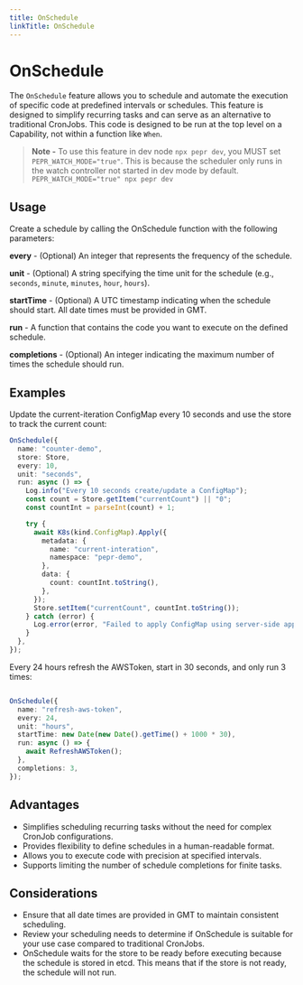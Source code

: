 ```yaml
---
title: OnSchedule
linkTitle: OnSchedule
---
```


# OnSchedule

The `OnSchedule` feature allows you to schedule and automate the execution of specific code at predefined intervals or schedules. This feature is designed to simplify recurring tasks and can serve as an alternative to traditional CronJobs. This code is designed to be run at the top level on a Capability, not within a function like `When`.
  
> **Note -** To use this feature in dev node `npx pepr dev`, you MUST set `PEPR_WATCH_MODE="true"`. This is because the scheduler only runs in the watch controller not started in dev mode by default. `PEPR_WATCH_MODE="true" npx pepr dev`
  
## Usage

Create a schedule by calling the OnSchedule function with the following parameters:

**every** - (Optional) An integer that represents the frequency of the schedule.

**unit** - (Optional) A string specifying the time unit for the schedule (e.g., `seconds`, `minute`, `minutes`, `hour`, `hours`).  

**startTime** - (Optional) A UTC timestamp indicating when the schedule should start. All date times must be provided in GMT.  

**run** - A function that contains the code you want to execute on the defined schedule.  

**completions** - (Optional) An integer indicating the maximum number of times the schedule should run.


## Examples

Update the current-iteration ConfigMap every 10 seconds and use the store to track the current count:

```typescript
OnSchedule({
  name: "counter-demo",
  store: Store,
  every: 10,
  unit: "seconds",
  run: async () => {
    Log.info("Every 10 seconds create/update a ConfigMap");
    const count = Store.getItem("currentCount") || "0";
    const countInt = parseInt(count) + 1;

    try {
      await K8s(kind.ConfigMap).Apply({
        metadata: {
          name: "current-interation",
          namespace: "pepr-demo",
        },
        data: {
          count: countInt.toString(),
        },
      });
      Store.setItem("currentCount", countInt.toString());
    } catch (error) {
      Log.error(error, "Failed to apply ConfigMap using server-side apply.");
    }
  },
});
```

Every 24 hours refresh the AWSToken, start in 30 seconds, and only run 3 times:

```typescript

OnSchedule({
  name: "refresh-aws-token",
  every: 24,
  unit: "hours",
  startTime: new Date(new Date().getTime() + 1000 * 30),
  run: async () => {
    await RefreshAWSToken();
  },
  completions: 3,
});
```

## Advantages 

- Simplifies scheduling recurring tasks without the need for complex CronJob configurations.
- Provides flexibility to define schedules in a human-readable format.
- Allows you to execute code with precision at specified intervals.
- Supports limiting the number of schedule completions for finite tasks.

## Considerations

- Ensure that all date times are provided in GMT to maintain consistent scheduling.
- Review your scheduling needs to determine if OnSchedule is suitable for your use case compared to traditional CronJobs.
- OnSchedule waits for the store to be ready before executing because the schedule is stored in etcd. This means that if the store is not ready, the schedule will not run.

